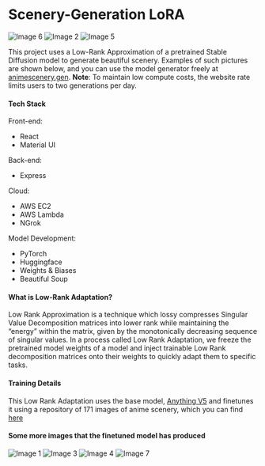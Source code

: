 # Scenery-Generation LoRA
![Image 6](/images/6.png)
![Image 2](/images/2.png)
![Image 5](/images/5.png)

This project uses a Low-Rank Approximation of a pretrained Stable Diffusion model to generate beautiful scenery. Examples of such pictures are shown below, and you can use the model generator freely at [animescenery.gen](). **Note**: To maintain low compute costs, the website rate limits users to two generations per day.

#### Tech Stack
Front-end: 
 - React
 - Material UI

Back-end:
 - Express

Cloud: 
 - AWS EC2
 - AWS Lambda
 - NGrok

 Model Development: 
 - PyTorch
 - Huggingface
 - Weights & Biases
 - Beautiful Soup

#### What is Low-Rank Adaptation?
Low Rank Approximation is a technique which lossy compresses Singular Value Decomposition matrices into lower rank while maintaining the “energy” within the matrix, given by the monotonically decreasing sequence of singular values. In a process called Low Rank Adaptation, we freeze the pretrained model weights of a model and inject trainable Low Rank decomposition matrices onto their weights to quickly adapt them to specific tasks.

#### Training Details
This Low Rank Adaptation uses the base model, [Anything V5](https://huggingface.co/stablediffusionapi/anything-v5) and finetunes it using a repository of 171 images of anime scenery, which you can find [here](https://drive.google.com/drive/folders/1-0hsYi7-Nr6-jJ-IssND7krKQVwbLx_G?usp=sharing)

#### Some more images that the finetuned model has produced
![Image 1](/images/1.png)
![Image 3](/images/3.png)
![Image 4](/images/4.png)
![Image 7](/images/7.png)
